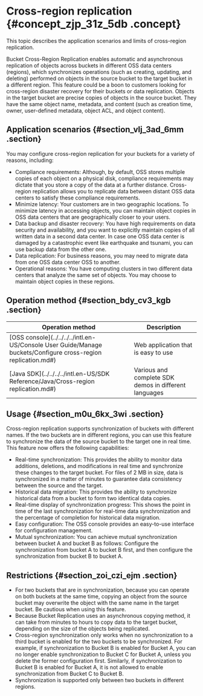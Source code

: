 # Cross-region replication {#concept_zjp_31z_5db .concept}

This topic describes the application scenarios and limits of cross-region replication.

Bucket Cross-Region Replication enables automatic and asynchronous replication of objects across buckets in different OSS data centers \(regions\), which synchronizes operations \(such as creating, updating, and deleting\) performed on objects in the source bucket to the target bucket in a different region. This feature could be a boon to customers looking for cross-region disaster recovery for their buckets or data replication. Objects in the target bucket are precise copies of objects in the source bucket. They have the same object name, metadata, and content \(such as creation time, owner, user-defined metadata, object ACL, and object content\).

## Application scenarios {#section_vlj_3ad_6mm .section}

You may configure cross-region replication for your buckets for a variety of reasons, including:

-   Compliance requirements: Although, by default, OSS stores multiple copies of each object on a physical disk, compliance requirements may dictate that you store a copy of the data at a further distance. Cross-region replication allows you to replicate data between distant OSS data centers to satisfy these compliance requirements.
-   Minimize latency: Your customers are in two geographic locations. To minimize latency in accessing objects, you can maintain object copies in OSS data centers that are geographically closer to your users.
-   Data backup and disaster recovery: You have high requirements on data security and availability, and you want to explicitly maintain copies of all written data in a second data center. In case one OSS data center is damaged by a catastrophic event like earthquake and tsunami, you can use backup data from the other one.
-   Data replication: For business reasons, you may need to migrate data from one OSS data center OSS to another.
-   Operational reasons: You have computing clusters in two different data centers that analyze the same set of objects. You may choose to maintain object copies in these regions.

## Operation method {#section_bdy_cv3_kgb .section}

|Operation method|Description|
|----------------|-----------|
|[OSS console](../../../../intl.en-US/Console User Guide/Manage buckets/Configure cross-region replication.md#)|Web application that is easy to use|
|[Java SDK](../../../../intl.en-US/SDK Reference/Java/Cross-region replication.md#)|Various and complete SDK demos in different languages|

## Usage {#section_m0u_6kx_3wi .section}

Cross-region replication supports synchronization of buckets with different names. If the two buckets are in different regions, you can use this feature to synchronize the data of the source bucket to the target one in real time. This feature now offers the following capabilities:

-   Real-time synchronization: This provides the ability to monitor data additions, deletions, and modifications in real time and synchronize these changes to the target bucket. For files of 2 MB in size, data is synchronized in a matter of minutes to guarantee data consistency between the source and the target.
-   Historical data migration: This provides the ability to synchronize historical data from a bucket to form two identical data copies.
-   Real-time display of synchronization progress: This shows the point in time of the last synchronization for real-time data synchronization and the percentage of completion for historical data migration.
-   Easy configuration: The OSS console provides an easy-to-use interface for configuration management.
-   Mutual synchronization: You can achieve mutual synchronization between bucket A and bucket B as follows: Configure the synchronization from bucket A to bucket B first, and then configure the synchronization from bucket B to bucket A.

## Restrictions {#section_zoi_czi_ejm .section}

-   For two buckets that are in synchronization, because you can operate on both buckets at the same time, copying an object from the source bucket may overwrite the object with the same name in the target bucket. Be cautious when using this feature.
-   Because Bucket Replication uses an asynchronous copying method, it can take from minutes to hours to copy data to the target bucket, depending on the size of the objects being replicated.
-   Cross-region synchronization only works when no synchronization to a third bucket is enabled for the two buckets to be synchronized. For example, if synchronization to Bucket B is enabled for Bucket A, you can no longer enable synchronization to Bucket C for Bucket A, unless you delete the former configuration first. Similarly, if synchronization to Bucket B is enabled for Bucket A, it is not allowed to enable synchronization from Bucket C to Bucket B.
-   Synchronization is supported only between two buckets in different regions.

